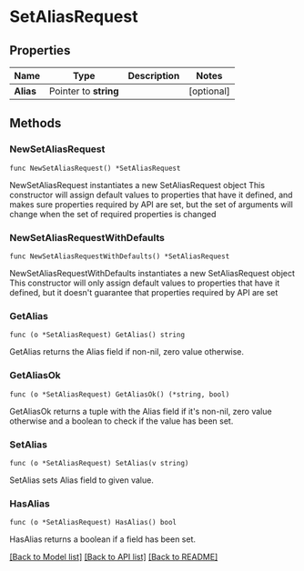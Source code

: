 # SetAliasRequest

## Properties

Name | Type | Description | Notes
------------ | ------------- | ------------- | -------------
**Alias** | Pointer to **string** |  | [optional] 

## Methods

### NewSetAliasRequest

`func NewSetAliasRequest() *SetAliasRequest`

NewSetAliasRequest instantiates a new SetAliasRequest object
This constructor will assign default values to properties that have it defined,
and makes sure properties required by API are set, but the set of arguments
will change when the set of required properties is changed

### NewSetAliasRequestWithDefaults

`func NewSetAliasRequestWithDefaults() *SetAliasRequest`

NewSetAliasRequestWithDefaults instantiates a new SetAliasRequest object
This constructor will only assign default values to properties that have it defined,
but it doesn't guarantee that properties required by API are set

### GetAlias

`func (o *SetAliasRequest) GetAlias() string`

GetAlias returns the Alias field if non-nil, zero value otherwise.

### GetAliasOk

`func (o *SetAliasRequest) GetAliasOk() (*string, bool)`

GetAliasOk returns a tuple with the Alias field if it's non-nil, zero value otherwise
and a boolean to check if the value has been set.

### SetAlias

`func (o *SetAliasRequest) SetAlias(v string)`

SetAlias sets Alias field to given value.

### HasAlias

`func (o *SetAliasRequest) HasAlias() bool`

HasAlias returns a boolean if a field has been set.


[[Back to Model list]](../README.md#documentation-for-models) [[Back to API list]](../README.md#documentation-for-api-endpoints) [[Back to README]](../README.md)


